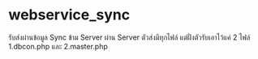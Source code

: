 # webservice_sync
รับส่งผ่านข้อมูล Sync ข้าม Server
ผ่าน Server ตัวส่งมีทุกไฟล์ แต่ฝั่งตัวรับเอาไว้แค่ 2 ไฟล์ 1.dbcon.php และ 2.master.php
